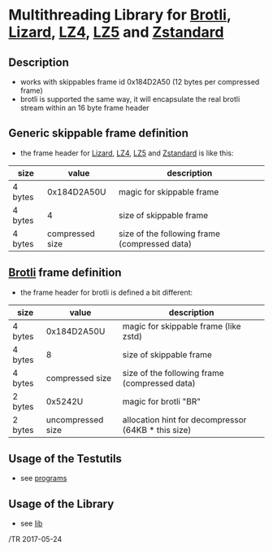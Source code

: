 
# Multithreading Library for [Brotli], [Lizard], [LZ4], [LZ5] and [Zstandard]

## Description
- works with skippables frame id 0x184D2A50 (12 bytes per compressed frame)
- brotli is supported the same way, it will encapsulate the real brotli stream
  within an 16 byte frame header

## Generic skippable frame definition

- the frame header for [Lizard], [LZ4], [LZ5] and [Zstandard] is like this:

size    | value             | description
--------|-------------------|------------
4 bytes | 0x184D2A50U       | magic for skippable frame
4 bytes | 4                 | size of skippable frame
4 bytes | compressed size   | size of the following frame (compressed data)


## [Brotli] frame definition

- the frame header for brotli is defined a bit different:

size    | value             | description
--------|-------------------|------------
4 bytes | 0x184D2A50U       | magic for skippable frame (like zstd)
4 bytes | 8                 | size of skippable frame
4 bytes | compressed size   | size of the following frame (compressed data)
2 bytes | 0x5242U           | magic for brotli "BR"
2 bytes | uncompressed size | allocation hint for decompressor (64KB * this size)


## Usage of the Testutils
- see [programs](https://www.zipr.cn/zstdmt/tree/master/programs)

## Usage of the Library

- see [lib](https://www.zipr.cn/zstdmt/tree/master/lib)


[Brotli]:https://github.com/google/brotli/
[LZ4]:https://github.com/lz4/lz4/
[LZ5]:https://github.com/inikep/lz5/
[Zstandard]:https://github.com/facebook/zstd/
[Lizard]:https://github.com/inikep/lizard/


/TR 2017-05-24
